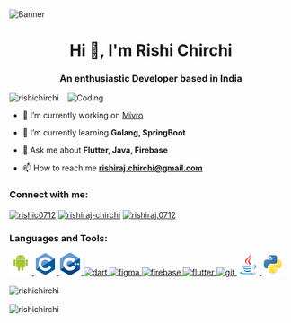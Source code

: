 <img align = "center" alt = "Banner" src = "https://user-images.githubusercontent.com/45299156/166454578-d1a648ed-eb23-4741-89de-ffc61fc2a669.png">
<h1 align="center">Hi 👋, I'm Rishi Chirchi</h1>
<h3 align="center">An enthusiastic Developer based in India</h3>

<img align = "right" alt = "Coding" width = "400" src = "https://cdn.dribbble.com/users/416610/screenshots/4801105/media/0f73533e44c089e41c3290d4535491ad.gif">
<p align="left"> <img src="https://komarev.com/ghpvc/?username=rishichirchi&label=Profile%20views&color=0e75b6&style=flat" alt="rishichirchi" /> </p>


- 🔭 I’m currently working on [Mivro](https://github.com/rishichirchi/Mivro)

- 🌱 I’m currently learning **Golang, SpringBoot**

- 💬 Ask me about **Flutter, Java, Firebase**

- 📫 How to reach me **rishiraj.chirchi@gmail.com**

<h3 align="left">Connect with me:</h3>
<p align="left">
<a href="https://twitter.com/rishic0712" target="blank"><img align="center" src="https://raw.githubusercontent.com/rahuldkjain/github-profile-readme-generator/master/src/images/icons/Social/twitter.svg" alt="rishic0712" height="30" width="40" /></a>
<a href="https://linkedin.com/in/rishiraj-chirchi" target="blank"><img align="center" src="https://raw.githubusercontent.com/rahuldkjain/github-profile-readme-generator/master/src/images/icons/Social/linked-in-alt.svg" alt="rishiraj-chirchi" height="30" width="40" /></a>
<a href="https://instagram.com/rishiraj.0712" target="blank"><img align="center" src="https://raw.githubusercontent.com/rahuldkjain/github-profile-readme-generator/master/src/images/icons/Social/instagram.svg" alt="rishiraj.0712" height="30" width="40" /></a>
</p>

<h3 align="left">Languages and Tools:</h3>
<p align="left"> <a href="https://developer.android.com" target="_blank" rel="noreferrer"> <img src="https://raw.githubusercontent.com/devicons/devicon/master/icons/android/android-original-wordmark.svg" alt="android" width="40" height="40"/> </a> <a href="https://www.cprogramming.com/" target="_blank" rel="noreferrer"> <img src="https://raw.githubusercontent.com/devicons/devicon/master/icons/c/c-original.svg" alt="c" width="40" height="40"/> </a> <a href="https://www.w3schools.com/cpp/" target="_blank" rel="noreferrer"> <img src="https://raw.githubusercontent.com/devicons/devicon/master/icons/cplusplus/cplusplus-original.svg" alt="cplusplus" width="40" height="40"/> </a> <a href="https://dart.dev" target="_blank" rel="noreferrer"> <img src="https://www.vectorlogo.zone/logos/dartlang/dartlang-icon.svg" alt="dart" width="40" height="40"/> </a> <a href="https://www.figma.com/" target="_blank" rel="noreferrer"> <img src="https://www.vectorlogo.zone/logos/figma/figma-icon.svg" alt="figma" width="40" height="40"/> </a> <a href="https://firebase.google.com/" target="_blank" rel="noreferrer"> <img src="https://www.vectorlogo.zone/logos/firebase/firebase-icon.svg" alt="firebase" width="40" height="40"/> </a> <a href="https://flutter.dev" target="_blank" rel="noreferrer"> <img src="https://www.vectorlogo.zone/logos/flutterio/flutterio-icon.svg" alt="flutter" width="40" height="40"/> </a> <a href="https://git-scm.com/" target="_blank" rel="noreferrer"> <img src="https://www.vectorlogo.zone/logos/git-scm/git-scm-icon.svg" alt="git" width="40" height="40"/> </a> <a href="https://www.java.com" target="_blank" rel="noreferrer"> <img src="https://raw.githubusercontent.com/devicons/devicon/master/icons/java/java-original.svg" alt="java" width="40" height="40"/> </a> <a href="https://www.python.org" target="_blank" rel="noreferrer"> <img src="https://raw.githubusercontent.com/devicons/devicon/master/icons/python/python-original.svg" alt="python" width="40" height="40"/> </a> </p>

<p><img align="center" src="https://github-readme-stats.vercel.app/api/top-langs?username=rishichirchi&show_icons=true&locale=en&layout=compact" alt="rishichirchi" /></p>

<p><img align="center" src="https://github-readme-streak-stats.herokuapp.com/?user=rishichirchi&" alt="rishichirchi" /></p>
